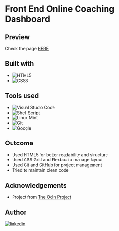 <h1>Front End Online Coaching Dashboard</h1>

## Preview
Check the page [HERE](https://jangmz.github.io/online-coaching-dashboard-design/)

## Built with
- ![HTML5](https://img.shields.io/badge/html5-%23E34F26.svg?style=for-the-badge&logo=html5&logoColor=white)   
- ![CSS3](https://img.shields.io/badge/CSS3-1572B6?style=for-the-badge&logo=css3&logoColor=white) 

## Tools used
- ![Visual Studio Code](https://img.shields.io/badge/Visual%20Studio%20Code-0078d7.svg?style=for-the-badge&logo=visual-studio-code&logoColor=white) 
- ![Shell Script](https://img.shields.io/badge/Terminal-2E2E2E?style=for-the-badge&logo=Windows+Terminal&logoColor=ffffff)
- ![Linux Mint](https://img.shields.io/badge/Linux%20Mint-87CF3E?style=for-the-badge&logo=Linux%20Mint&logoColor=white)
- ![Git](https://img.shields.io/badge/git-%23F05033.svg?style=for-the-badge&logo=git&logoColor=white)
- ![Google](https://img.shields.io/badge/google-4285F4?style=for-the-badge&logo=google&logoColor=white)   

## Outcome
* Used HTML5 for better readability and structure
* Used CSS Grid and Flexbox to manage layout
* Used Git and GitHub for project management
* Tried to maintain clean code

## Acknowledgements
* Project from [The Odin Project](https://www.theodinproject.com/)

## Author
<a href="https://linkedin.com/in/jan-jankovi%C4%8D-03429b247">
<img src="https://img.shields.io/badge/linkedin-%2300acee.svg?color=405DE6&style=for-the-badge&logo=linkedin&logoColor=white" alt=linkedin>
</a>
